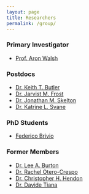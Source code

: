 ```yaml
---
layout: page
title: Researchers 
permalink: /group/
---
```


### Primary Investigator
- [Prof. Aron Walsh]()

### Postdocs
- [Dr. Keith T. Butler]()
- [Dr. Jarvist M. Frost]()
- [Dr. Jonathan M. Skelton]()
- [Dr. Katrine L. Svane]()

### PhD Students
- [Federico Brivio]()

### Former Members
- [Dr. Lee A. Burton]()
- [Dr. Rachel Otero-Crespo]()
- [Dr. Christopher H. Hendon]()
- [Dr. Davide Tiana]()
